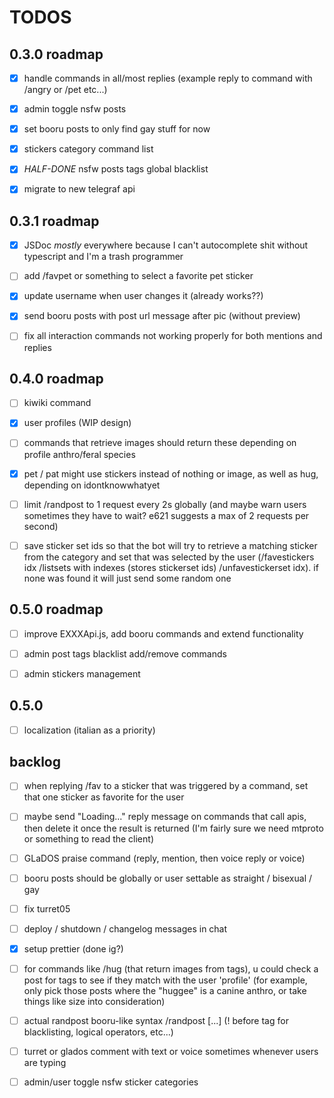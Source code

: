 # TODOS

## 0.3.0 roadmap

- [x] handle commands in all/most replies (example reply to command with /angry or /pet etc...)

- [x] admin toggle nsfw posts

- [x] set booru posts to only find gay stuff for now

- [x] stickers category command list

- [x] *HALF-DONE* nsfw posts tags global blacklist

- [x] migrate to new telegraf api


## 0.3.1 roadmap

- [x] JSDoc _mostly_ everywhere because I can't autocomplete shit without typescript and I'm a trash programmer

- [ ] add /favpet or something to select a favorite pet sticker

- [x] update username when user changes it (already works??)

- [x] send booru posts with post url message after pic (without preview)

- [ ] fix all interaction commands not working properly for both mentions and replies

## 0.4.0 roadmap

- [ ] kiwiki command

- [x] user profiles (WIP design)

- [ ] commands that retrieve images should return these depending on profile anthro/feral species

- [x] pet / pat might use stickers instead of nothing or image, as well as hug, depending on idontknowwhatyet

- [ ] limit /randpost to 1 request every 2s globally (and maybe warn users sometimes they have to wait? e621 suggests a max of 2 requests per second)

- [ ] save sticker set ids so that the bot will try to retrieve a matching sticker from the category and set that was selected by the user (/favestickers idx /listsets with indexes (stores stickerset ids) /unfavestickerset idx). if none was found it will just send some random one


## 0.5.0 roadmap

- [ ] improve EXXXApi.js, add booru commands and extend functionality

- [ ] admin post tags blacklist add/remove commands

- [ ] admin stickers management

## 0.5.0

- [ ] localization (italian as a priority)


## backlog

- [ ] when replying /fav to a sticker that was triggered by a command, set that one sticker as favorite for the user

- [ ] maybe send "Loading..." reply message on commands that call apis, then delete it once the result is returned (I'm fairly sure we need mtproto or something to read the client)

- [ ] GLaDOS praise command (reply, mention, then voice reply or voice)

- [ ] booru posts should be globally or user settable as straight / bisexual / gay

- [ ] fix turret05

- [ ] deploy / shutdown / changelog messages in chat

- [x] setup prettier (done ig?)

- [ ] for commands like /hug (that return images from tags), u could check a post for tags to see if they match with the user 'profile' (for example, only pick those posts where the "huggee" is a canine anthro, or take things like size into consideration)

- [ ] actual randpost booru-like syntax
/randpost [...]  (! before tag for blacklisting, logical operators, etc...)

- [ ] turret or glados comment with text or voice sometimes whenever users are typing

- [ ] admin/user toggle nsfw sticker categories

